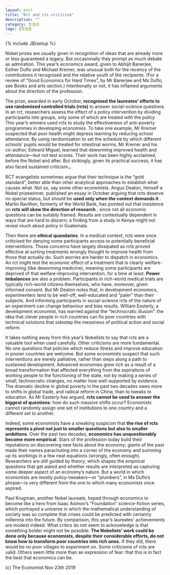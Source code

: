 ```yaml
---
layout: post
title: "Rct and its criticism"
description: ""
category: 方法论
tags: [实验]
---
```

{% include JB/setup %}


<p>Nobel prizes are usually given in recognition of ideas that are already more or less guaranteed a legacy. But occasionally they prompt as much debate as admiration. This year’s economics award, given to Abhijit Banerjee, Esther Duflo and Michael Kremer, was unusual both for the recency of the contributions it recognised and the relative youth of the recipients. (For a review of “Good Economics for Hard Times”, by Mr Banerjee and Ms Duflo, see Books and arts section.) Intentionally or not, it has inflamed arguments about the direction of the profession.
</p>
<p>The prize, awarded in early October, <strong>recognised the laureates’ efforts to use randomised controlled trials (rcts)</strong> to answer social-science questions. In an rct, researchers assess the effect of a policy intervention by dividing participants into groups, only some of which are treated with the policy. This year’s winners used rcts to study the effectiveness of anti-poverty programmes in developing economies. To take one example, Mr Kremer suspected that poor health might depress learning by reducing school attendance. By using randomisation to set the schedule by which different schools’ pupils would be treated for intestinal worms, Mr Kremer and his co-author, Edward Miguel, learned that deworming improved health and attendance—but not test scores. Their work has been highly acclaimed, before the Nobel and after. But strikingly, given its practical success, it has also faced sustained criticism.。</p>


<p>RCT evangelists sometimes argue that their technique is the “gold standard”, better able than other analytical approaches to establish what causes what. Not so, say some other economists. Angus Deaton, himself a Nobel prizewinner, published an essay in October arguing that rcts deserve no special status, but should be <strong>used only when the context demands it</strong> . Martin Ravillion, formerly of the World Bank, has pointed out that insistence on  <strong>rcts will skew the direction of research</strong> , since not all economic questions can be suitably framed. Results are contextually dependent in ways that are hard to discern; a finding from a study in Kenya might not reveal much about policy in Guatemala.


 
<p>Then there are <strong>ethical quandaries</strong>. In a medical context, rcts were once criticised for denying some participants access to potentially beneficial interventions. Those concerns have largely dissipated as rcts proved effective at sorting treatments wrongly thought to improve health from those that actually do. Such worries are harder to dispatch in economics. An rct might test the economic effect of a treatment that is clearly welfare-improving (like deworming medicine), meaning some participants are deprived of that welfare-improving intervention, for a time at least. <strong>Power imbalances</strong> are also a problem. Participants in rich-world medical trials are typically rich-world citizens themselves, who have, moreover, given informed consent. But Mr Deaton notes that, in development economics, experimenters tend to be well-off, well-educated and “paler” than their subjects. And informing participants in social-science rcts of the nature of an experiment can change behaviour and bias results. William Easterly, a development economist, has warned against the “technocratic illusion”: the idea that clever people in rich countries can fix poor countries with technical solutions that sidestep the messiness of political action and social reform.</p>
<p>It takes nothing away from this year’s Nobelists to say that rcts are a valuable tool when used carefully. Other criticisms are more fundamental. No one questions that policies which reduce illness and improve education in poorer countries are welcome. But some economists suspect that such interventions are merely palliative, rather than steps along a path to sustained development. Advanced economies grew rich as a result of a broad transformation that affected everything from the aspirations of working people to the functioning of the state, not by making a series of small, technocratic changes, no matter how well-supported by evidence. The dramatic decline in global poverty in the past two decades owes more to shifts in global trade, and radical reform in China, than to tweaks to education. As Mr Easterly has argued, <strong>rcts cannot be used to answer the biggest of questions</strong>: how do such massive shifts occur? Economists cannot randomly assign one set of institutions to one country and a different set to another.

<p>Indeed, some economists have a sneaking suspicion that <strong>the rise of rcts represents a pivot not just to smaller questions but also to smaller ambitions</strong>. Over the past two decades, <strong>economics has unquestionably become more empirical</strong>. Stars of the profession today build their reputations on discovering new facts about the economy; giants of the past made their names parachuting into a corner of the economy and summing up its workings in a few neat equations (wrongly, often enough). Researchers are still guided by theory, which shapes the empirical questions that get asked and whether results are interpreted as capturing some deeper aspect of an economy’s nature. But a world in which economists are mostly policy-tweakers—or “plumbers”, in Ms Duflo’s phrase—is very different from the one to which many economists once aspired.

</p>
<p>Paul Krugman, another Nobel laureate, hoped through economics to become like a hero from Isaac Asimov’s “Foundation” science-fiction series, which portrayed a universe in which the mathematical understanding of society was so complete that crises could be predicted with certainty millennia into the future. By comparison, this year’s laureates’ achievements are modest indeed. What critics do not seem to acknowledge is that something bolder might not be possible.<strong> The Nobelists’ work could be done only because economists, despite their considerable efforts, do not know how to transform poor countries into rich ones.</strong> If they did, there would be no poor villages to experiment on. Some criticisms of rcts are valid. Others seem little more than an expression of fear: that this is in fact the best that economics can be. 
</p>




<p> </p>
<p>(c) The Economist Nov 23th 2019</p>





















